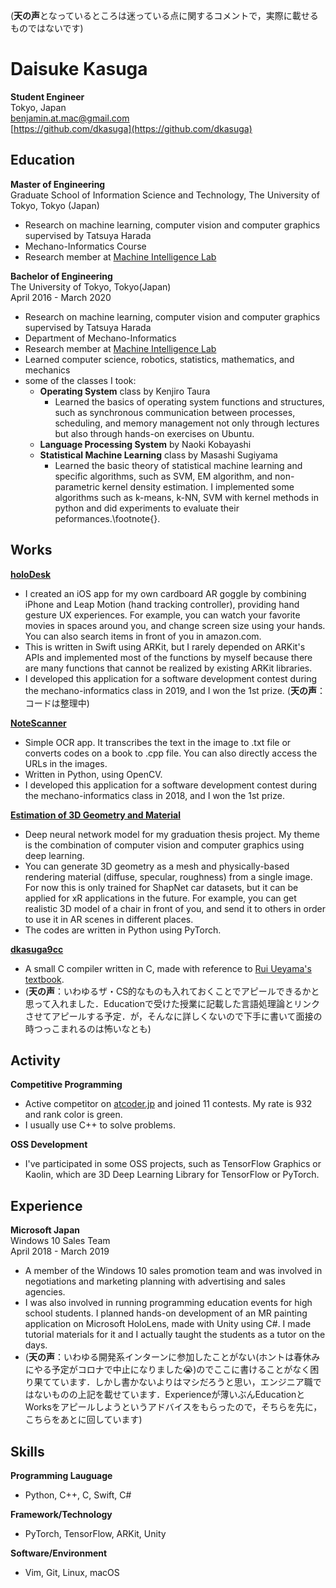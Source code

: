(**天の声**となっているところは迷っている点に関するコメントで，実際に載せるものではないです)

# Daisuke Kasuga
**Student Engineer**<br>
Tokyo, Japan<br>
benjamin.at.mac@gmail.com<br>
[https://github.com/dkasuga](https://github.com/dkasuga)

## Education
**Master of Engineering**<br>
Graduate School of Information Science and Technology, The University of Tokyo, Tokyo (Japan)<br>
- Research on machine learning, computer vision and computer graphics supervised by Tatsuya Harada
- Mechano-Informatics Course
- Research member at [Machine Intelligence Lab](https://www.mi.t.u-tokyo.ac.jp/en/)

**Bachelor of Engineering**<br>
The University of Tokyo, Tokyo(Japan)<br>
April 2016 - March 2020
- Research on machine learning, computer vision and computer graphics supervised by Tatsuya Harada
- Department of Mechano-Informatics
- Research member at [Machine Intelligence Lab](https://www.mi.t.u-tokyo.ac.jp/en/)
- Learned computer science, robotics, statistics, mathematics, and mechanics
- some of the classes I took:
    - **Operating System** class by Kenjiro Taura
        - Learned the basics of operating system functions and structures, such as synchronous communication between processes, scheduling, and memory management not only through lectures but also through hands-on exercises on Ubuntu.
    - **Language Processing System** by Naoki Kobayashi
    - **Statistical Machine Learning** class by Masashi Sugiyama
        - Learned the basic theory of statistical machine learning and specific algorithms, such as SVM, EM algorithm, and non-parametric kernel density estimation. I implemented some algorithms such as k-means, k-NN, SVM with kernel methods in python and did experiments to evaluate their peformances.\footnote{}.

## Works
**[holoDesk](https://twitter.com/benmon0412/status/1085146690250694656?s=20)**
- I created an iOS app for my own cardboard AR goggle by combining iPhone and Leap Motion (hand tracking controller), providing hand gesture UX experiences. For example, you can watch your favorite movies in spaces around you, and change screen size using your hands. You can also search items in front of you in amazon.com.
- This is written in Swift using ARKit, but I rarely depended on ARKit's APIs and implemented most of the functions by myself because there are many functions that cannot be realized by existing ARKit libraries.
- I developed this application for a software development contest during the mechano-informatics class in 2019, and I won the 1st prize.
(**天の声**：コードは整理中)

**[NoteScanner](https://github.com/dkasuga/NoteScanner)**
- Simple OCR app. It transcribes the text in the image to .txt file or converts codes on a book to .cpp file. You can also directly access the URLs in the images.
- Written in Python, using OpenCV.
- I developed this application for a software development contest during the mechano-informatics class in 2018, and I won the 1st prize.

**[Estimation of 3D Geometry and Material](https://github.com/dkasuga/EstimationOf3DGeometryAndMaterial)**
- Deep neural network model for my graduation thesis project. My theme is the combination of computer vision and computer graphics using deep learning.
- You can generate 3D geometry as a mesh and physically-based rendering material (diffuse, specular, roughness) from a single image. For now this is only trained for ShapNet car datasets, but it can be applied for xR applications in the future. For example, you can get realistic 3D model of a chair in front of you, and send it to others in order to use it in AR scenes in different places.
- The codes are written in Python using PyTorch.

**[dkasuga9cc](https://github.com/dkasuga/dkasuga9cc)**
- A small C compiler written in C, made with reference to [Rui Ueyama's textbook](https://www.sigbus.info/compilerbook).
- (**天の声**：いわゆるザ・CS的なものも入れておくことでアピールできるかと思って入れました．Educationで受けた授業に記載した言語処理論とリンクさせてアピールする予定．が，そんなに詳しくないので下手に書いて面接の時つっこまれるのは怖いなとも)


## Activity
**Competitive Programming**
- Active competitor on [atcoder.jp](https://atcoder.jp) and joined 11 contests. My rate is 932 and rank color is green.
- I usually use C++ to solve problems.

**OSS Development**
- I've participated in some OSS projects, such as TensorFlow Graphics or Kaolin, which are 3D Deep Learning Library for TensorFlow or PyTorch.

## Experience
**Microsoft Japan**<br>
Windows 10 Sales Team<br>
April 2018 - March 2019
- A member of the Windows 10 sales promotion team and was involved in negotiations and marketing planning with advertising and sales agencies.
- I was also involved in running programming education events for high school students. I planned hands-on development of an MR painting application on Microsoft HoloLens, made with Unity using C#. I made tutorial materials for it and I actually taught the students as a tutor on the days.
- (**天の声**：いわゆる開発系インターンに参加したことがない(ホントは春休みにやる予定がコロナで中止になりました😭)のでここに書けることがなく困り果てています．しかし書かないよりはマシだろうと思い，エンジニア職ではないものの上記を載せています．Experienceが薄いぶんEducationとWorksをアピールしようというアドバイスをもらったので，そちらを先に，こちらをあとに回しています)

## Skills
**Programming Lauguage**
- Python, C++, C, Swift, C#

**Framework/Technology**
- PyTorch, TensorFlow, ARKit, Unity

**Software/Environment**
- Vim, Git, Linux, macOS




<!-- - NoteScanner -> done
- contestの文面変える -> mechano-informatics class
- educationでとった授業について -> 一応done，言語処理系論
- 研究の話もう少し付け足す -> done
- MSでのハンズオンの話をふくらませる -> done
- OSSの話をどこまで書くか ->
- 明日の目標はとりあえずここまでを遂行すること

残り
- texに落とし込む
- 自主プロ -> 動画を載せる，具体的にどういうことができるかを端的にまとめる，使ったコードのやつとかを載せる
    - コードはまだ整理中みたいなことを言う
    - きちんとレイアウトする
 -->
